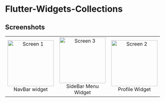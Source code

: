 # Flutter-Widgets-Collections

## Screenshots

<table>
  <tr>
    <td style="text-align: center;">
      <img src="https://github.com/user-attachments/assets/87e26528-1590-42b9-9005-33f50e82aca9" width="150" alt="Screen 1"><br>
      NavBar widget
    </td>
    <td style="text-align: center;">
      <img src="https://github.com/user-attachments/assets/84019490-e1ca-4c75-b4de-0c756012ae06" width="150" alt="Screen 3"><br>
      SideBar Menu Widget
    </td>
    <td style="text-align: center;">
      <img src="https://github.com/user-attachments/assets/ff2c738e-8bdb-4e9f-bc0e-3d2754b8f47a" width="150" alt="Screen 2"><br>
      Profile Widget
    </td>
  </tr>
</table>



